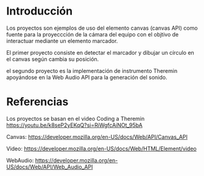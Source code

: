 # Introducción

Los proyectos son ejemplos de uso del elemento canvas (canvas API) como fuente para la proyeccción
de la cámara del equipo con el objtivo de interactuar mediante un elemento marcador.

El primer proyecto consiste en detectar el marcador y dibujar un círculo en el canvas según cambia
su posición.

el segundo proyecto es la implementación de instrumento Theremin apoyándose en la Web Audio API
para la generación del sonido.

# Referencias

Los proyectos se basan en el video Coding a Theremin
https://youtu.be/k8seP2yEKqQ?si=RiWgfcAiNOt_95bA

Canvas:
https://developer.mozilla.org/en-US/docs/Web/API/Canvas_API

Video:
https://developer.mozilla.org/en-US/docs/Web/HTML/Element/video

WebAudio:
https://developer.mozilla.org/en-US/docs/Web/API/Web_Audio_API
